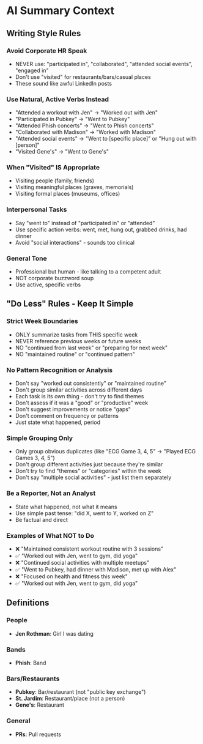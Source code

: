 # AI Summary Context

## Writing Style Rules

### Avoid Corporate HR Speak

- NEVER use: "participated in", "collaborated", "attended social events", "engaged in"
- Don't use "visited" for restaurants/bars/casual places
- These sound like awful LinkedIn posts

### Use Natural, Active Verbs Instead

- "Attended a workout with Jen" → "Worked out with Jen"
- "Participated in Pubkey" → "Went to Pubkey"
- "Attended Phish concerts" → "Went to Phish concerts"
- "Collaborated with Madison" → "Worked with Madison"
- "Attended social events" → "Went to [specific place]" or "Hung out with [person]"
- "Visited Gene's" → "Went to Gene's"

### When "Visited" IS Appropriate

- Visiting people (family, friends)
- Visiting meaningful places (graves, memorials)
- Visiting formal places (museums, offices)

### Interpersonal Tasks

- Say "went to" instead of "participated in" or "attended"
- Use specific action verbs: went, met, hung out, grabbed drinks, had dinner
- Avoid "social interactions" - sounds too clinical

### General Tone

- Professional but human - like talking to a competent adult
- NOT corporate buzzword soup
- Use active, specific verbs

## "Do Less" Rules - Keep It Simple

### Strict Week Boundaries

- ONLY summarize tasks from THIS specific week
- NEVER reference previous weeks or future weeks
- NO "continued from last week" or "preparing for next week"
- NO "maintained routine" or "continued pattern"

### No Pattern Recognition or Analysis

- Don't say "worked out consistently" or "maintained routine"
- Don't group similar activities across different days
- Each task is its own thing - don't try to find themes
- Don't assess if it was a "good" or "productive" week
- Don't suggest improvements or notice "gaps"
- Don't comment on frequency or patterns
- Just state what happened, period

### Simple Grouping Only

- Only group obvious duplicates (like "ECG Game 3, 4, 5" → "Played ECG Games 3, 4, 5")
- Don't group different activities just because they're similar
- Don't try to find "themes" or "categories" within the week
- Don't say "multiple social activities" - just list them separately

### Be a Reporter, Not an Analyst

- State what happened, not what it means
- Use simple past tense: "did X, went to Y, worked on Z"
- Be factual and direct

### Examples of What NOT to Do

- ❌ "Maintained consistent workout routine with 3 sessions"
- ✅ "Worked out with Jen, went to gym, did yoga"
- ❌ "Continued social activities with multiple meetups"
- ✅ "Went to Pubkey, had dinner with Madison, met up with Alex"
- ❌ "Focused on health and fitness this week"
- ✅ "Worked out with Jen, went to gym, did yoga"

## Definitions

### People

- **Jen Rothman**: Girl I was dating

### Bands

- **Phish**: Band

### Bars/Restaurants

- **Pubkey**: Bar/restaurant (not "public key exchange")
- **St. Jardim**: Restaurant/place (not a person)
- **Gene's**: Restaurant

### General

- **PRs**: Pull requests
